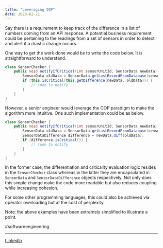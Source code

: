 ```yaml
---
title: "Leveraging OOP"
date: 2023-02-21
---
```


Say there is a requirement to keep track of the difference in a list of numbers coming from an API response. A potential business requirement could be pertaining to the readings from a set of sensors in order to detect and alert if a drastic change occurs.

One way to get the work done would be to write the code below. It is straightforward to understand.
```java
class SensorChecker {
    public void notifyIfCritical(int sensorUnitId, SensorData newData) {
        SensorData oldData = SensorData.getLastRecordFromDatabase(sensorUnitId);
        if (this.isCritical(this.getDifference(newData, oldData))) {
            // code to notify
        }
    }
}
```

However, a senior engineer would leverage the OOP paradigm to make the algorithm more intuitive. One such implementation could be as below.
```java
class SensorChecker {
    public void notifyIfCritical(int sensorUnitId, SensorData newData) {
        SensorData oldData = SensorData.getLastRecordFromDatabase(sensorUnitId);
        SensorDataDifference difference = newData.diff(oldData);
        if (difference.isCritical()) {
            // code to notify
        }
    }
}
```

In the former case, the differentiation and criticality evaluation logic resides in the `SensorChecker` class whereas in the latter they are encapsulated in `SensorData` and `SensorDataDifference` objects respectively. Not only does this simple change make the code more readable but also reduces coupling while increasing cohesion.

For some other programming languages, this could also be achieved via operator overloading but at the cost of perplexity.

Note: the above examples have been extremely simplified to illustrate a point.

#softwareengineering

---
[LinkedIn](https://www.linkedin.com/feed/update/urn:li:share:7033864199235657728)